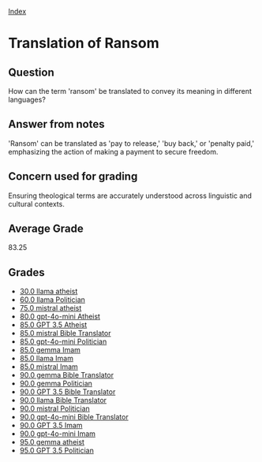 
[Index](../../index.md)
# Translation of Ransom
## Question
How can the term 'ransom' be translated to convey its meaning in different languages?

## Answer from notes
'Ransom' can be translated as 'pay to release,' 'buy back,' or 'penalty paid,' emphasizing the action of making a payment to secure freedom.

## Concern used for grading
Ensuring theological terms are accurately understood across linguistic and cultural contexts.

## Average Grade
83.25

## Grades
 * [30.0 llama atheist](../answers/llama_atheist/Translation_of_Ransom.md)
 * [60.0 llama Politician](../answers/llama_Politician/Translation_of_Ransom.md)
 * [75.0 mistral atheist](../answers/mistral_atheist/Translation_of_Ransom.md)
 * [80.0 gpt-4o-mini Atheist](../answers/gpt-4o-mini_Atheist/Translation_of_Ransom.md)
 * [85.0 GPT 3.5 Atheist](../answers/GPT_3.5_Atheist/Translation_of_Ransom.md)
 * [85.0 mistral Bible Translator](../answers/mistral_Bible_Translator/Translation_of_Ransom.md)
 * [85.0 gpt-4o-mini Politician](../answers/gpt-4o-mini_Politician/Translation_of_Ransom.md)
 * [85.0 gemma Imam](../answers/gemma_Imam/Translation_of_Ransom.md)
 * [85.0 llama Imam](../answers/llama_Imam/Translation_of_Ransom.md)
 * [85.0 mistral Imam](../answers/mistral_Imam/Translation_of_Ransom.md)
 * [90.0 gemma Bible Translator](../answers/gemma_Bible_Translator/Translation_of_Ransom.md)
 * [90.0 gemma Politician](../answers/gemma_Politician/Translation_of_Ransom.md)
 * [90.0 GPT 3.5 Bible Translator](../answers/GPT_3.5_Bible_Translator/Translation_of_Ransom.md)
 * [90.0 llama Bible Translator](../answers/llama_Bible_Translator/Translation_of_Ransom.md)
 * [90.0 mistral Politician](../answers/mistral_Politician/Translation_of_Ransom.md)
 * [90.0 gpt-4o-mini Bible Translator](../answers/gpt-4o-mini_Bible_Translator/Translation_of_Ransom.md)
 * [90.0 GPT 3.5 Imam](../answers/GPT_3.5_Imam/Translation_of_Ransom.md)
 * [90.0 gpt-4o-mini Imam](../answers/gpt-4o-mini_Imam/Translation_of_Ransom.md)
 * [95.0 gemma atheist](../answers/gemma_atheist/Translation_of_Ransom.md)
 * [95.0 GPT 3.5 Politician](../answers/GPT_3.5_Politician/Translation_of_Ransom.md)
